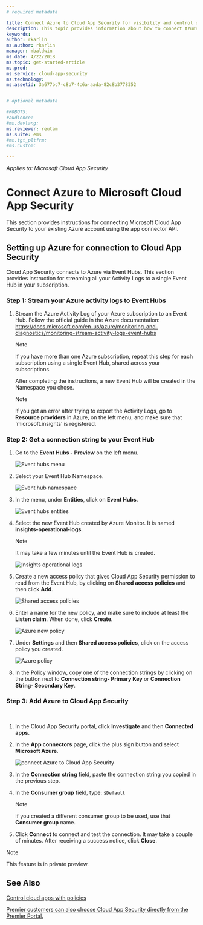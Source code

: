 ```yaml
---
# required metadata

title: Connect Azure to Cloud App Security for visibility and control over use | Microsoft Docs
description: This topic provides information about how to connect Azure to Cloud App Security using the API connector.
keywords:
author: rkarlin
ms.author: rkarlin
manager: mbaldwin
ms.date: 4/22/2018
ms.topic: get-started-article
ms.prod:
ms.service: cloud-app-security
ms.technology:
ms.assetid: 3a677bc7-c8b7-4c6a-aada-82c8b3778352


# optional metadata

#ROBOTS:
#audience:
#ms.devlang:
ms.reviewer: reutam
ms.suite: ems
#ms.tgt_pltfrm:
#ms.custom:

---
```


*Applies to: Microsoft Cloud App Security*


# Connect Azure to Microsoft Cloud App Security

This section provides instructions for connecting Microsoft Cloud App Security to your existing Azure account using the app connector API.  
  
## Setting up Azure for connection to Cloud App Security

Cloud App Security connects to Azure via Event Hubs. This section provides instruction for streaming all your Activity Logs to a single Event Hub in your subscription. 

### Step 1: Stream your Azure activity logs to Event Hubs

1. Stream the Azure Activity Log of your Azure subscription to an Event Hub. Follow the official guide in the Azure documentation: https://docs.microsoft.com/en-us/azure/monitoring-and-diagnostics/monitoring-stream-activity-logs-event-hubs

   > [!NOTE]
   > If you have more than one Azure subscription, repeat this step for each subscription using a single Event Hub, shared across your subscriptions.

   After completing the instructions, a new Event Hub will be created in the Namespace you chose.
 
   > [!NOTE]
   > If you get an error after trying to export the Activity Logs, go to **Resource providers** in Azure, on the left menu, and make sure that ‘microsoft.insights’ is registered.

### Step 2: Get a connection string to your Event Hub

1. Go to the **Event Hubs - Preview** on the left menu.
  
   ![Event hubs menu](media/azure-event-hubs.png "Azure event hubs")

2. Select your Event Hub Namespace.
  
   ![Event hub namespace](media/azure-namespace.png "Azure namespace")

3. In the menu, under **Entities**, click on **Event Hubs**. 
  
   ![Event hubs entities](media/azure-event-hubs-entities.png "Azure event hub entities")

4. Select the new Event Hub created by Azure Monitor. It is named **insights-operational-logs**.
   > [!NOTE]
   > It may take a few minutes until the Event Hub is created.

   ![Insights operational logs](media/azure-insight-operational-logs.png "Azure insight operational logs")
  
  
5. Create a new access policy that gives Cloud App Security permission to read from the Event Hub, by clicking on **Shared access policies** and then click **Add**.
  
    ![Shared access policies](media/azure-shared-access-policies.png "Azure shared access policy")

6. Enter a name for the new policy, and make sure to include at least the **Listen claim**. When done, click **Create**.
  
   ![Azure new policy](media/azure-new-policy.png "Azure new policy")

7. Under **Settings** and then **Shared access policies**, click on the access policy you created.   
  
   ![Azure policy](media/azure-select-policy.png "Azure policy")

8. In the Policy window, copy one of the connection strings by clicking on the button next to **Connection string- Primary Key** or **Connection String- Secondary Key**.

### Step 3: Add Azure to Cloud App Security
 
1. In the Cloud App Security portal, click **Investigate** and then **Connected apps**.  
  
2. In the **App connectors** page, click the plus sign button and select **Microsoft Azure**.  
  
    ![connect Azure to Cloud App Security](media/azure-connect-app.png "connect Azure")  
  
3. In the **Connection string** field, paste the connection string you copied in the previous step.  
  
4. In the **Consumer group** field, type:   `$Default`
    
   >[!NOTE] 
   > If you created a different consumer group to be used, use that **Consumer group** name.
  
5. Click **Connect** to connect and test the connection. It may take a couple of minutes. After receiving a success notice, click **Close**.  


> [!NOTE]
> This feature is in private preview.


## See Also  
[Control cloud apps with policies](control-cloud-apps-with-policies.md)   

[Premier customers can also choose Cloud App Security directly from the Premier Portal.](https://premier.microsoft.com/)  
  
  